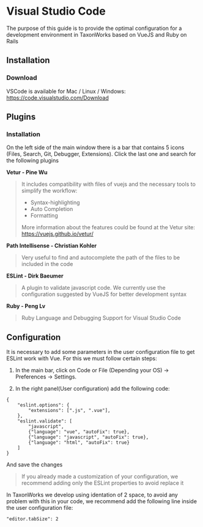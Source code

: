 # Visual Studio Code

The purpose of this guide is to provide the optimal configuration for a development environment in TaxonWorks based on VueJS and Ruby on Rails

## Installation

### Download

VSCode is available for Mac / Linux / Windows: https://code.visualstudio.com/Download 

## Plugins

### Installation

On the left side of the main window there is a bar that contains 5 icons (Files, Search, Git, Debugger, Extensions). Click the last one and search for the following plugins

**Vetur - Pine Wu**

>It includes compatibility with files of vuejs and the necessary tools to simplify the workflow:
>
>- Syntax-highlighting
>- Auto Completion
>- Formatting
>
>More information about the features could be found at the Vetur site:
>https://vuejs.github.io/vetur/

**Path Intellisense - Christian Kohler**

> Very useful to find and autocomplete the path of the files to be included in the code

**ESLint - Dirk Baeumer**

> A plugin to validate javascript code. We currently use the configuration suggested by VueJS for better development syntax

**Ruby - Peng Lv**

> Ruby Language and Debugging Support for Visual Studio Code


## Configuration

It is necessary to add some parameters in the user configuration file to get ESLint work with Vue. For this we must follow certain steps:

1) In the main bar, click on Code or File (Depending your OS) -> Preferences -> Settings.

2) In the right panel(User configuration) add the following code:

```
{
    "eslint.options": {
        "extensions": [".js", ".vue"],
    },
    "eslint.validate": [
        "javascript",
        {"language": "vue", "autoFix": true},
        {"language": "javascript", "autoFix": true},
        {"language": "html", "autoFix": true}
    ]
}
```

And save the changes

> If you already made a customization of your configuration, we recommend adding only the ESLint properties to avoid replace it

In TaxonWorks we develop using identation of 2 space, to avoid any problem with this in your code, we recommend add the following line inside the user configuration file:
```
"editor.tabSize": 2
```